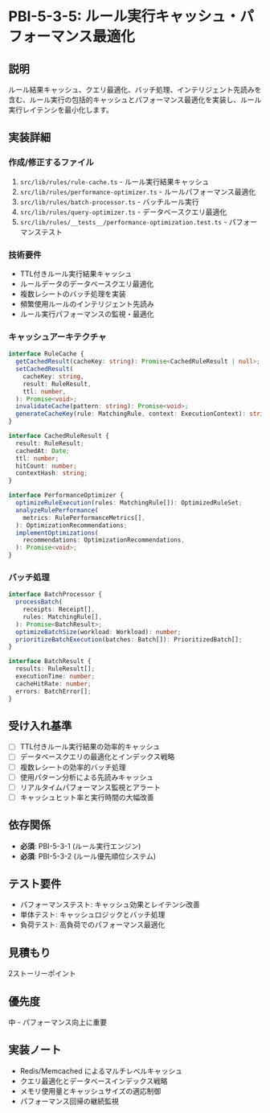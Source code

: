 # PBI-5-3-5: ルール実行キャッシュ・パフォーマンス最適化

## 説明

ルール結果キャッシュ、クエリ最適化、バッチ処理、インテリジェント先読みを含む、ルール実行の包括的キャッシュとパフォーマンス最適化を実装し、ルール実行レイテンシを最小化します。

## 実装詳細

### 作成/修正するファイル

1. `src/lib/rules/rule-cache.ts` - ルール実行結果キャッシュ
2. `src/lib/rules/performance-optimizer.ts` - ルールパフォーマンス最適化
3. `src/lib/rules/batch-processor.ts` - バッチルール実行
4. `src/lib/rules/query-optimizer.ts` - データベースクエリ最適化
5. `src/lib/rules/__tests__/performance-optimization.test.ts` - パフォーマンステスト

### 技術要件

- TTL付きルール実行結果キャッシュ
- ルールデータのデータベースクエリ最適化
- 複数レシートのバッチ処理を実装
- 頻繁使用ルールのインテリジェント先読み
- ルール実行パフォーマンスの監視・最適化

### キャッシュアーキテクチャ

```typescript
interface RuleCache {
  getCachedResult(cacheKey: string): Promise<CachedRuleResult | null>;
  setCachedResult(
    cacheKey: string,
    result: RuleResult,
    ttl: number,
  ): Promise<void>;
  invalidateCache(pattern: string): Promise<void>;
  generateCacheKey(rule: MatchingRule, context: ExecutionContext): string;
}

interface CachedRuleResult {
  result: RuleResult;
  cachedAt: Date;
  ttl: number;
  hitCount: number;
  contextHash: string;
}

interface PerformanceOptimizer {
  optimizeRuleExecution(rules: MatchingRule[]): OptimizedRuleSet;
  analyzeRulePerformance(
    metrics: RulePerformanceMetrics[],
  ): OptimizationRecommendations;
  implementOptimizations(
    recommendations: OptimizationRecommendations,
  ): Promise<void>;
}
```

### バッチ処理

```typescript
interface BatchProcessor {
  processBatch(
    receipts: Receipt[],
    rules: MatchingRule[],
  ): Promise<BatchResult>;
  optimizeBatchSize(workload: Workload): number;
  prioritizeBatchExecution(batches: Batch[]): PrioritizedBatch[];
}

interface BatchResult {
  results: RuleResult[];
  executionTime: number;
  cacheHitRate: number;
  errors: BatchError[];
}
```

## 受け入れ基準

- [ ] TTL付きルール実行結果の効率的キャッシュ
- [ ] データベースクエリの最適化とインデックス戦略
- [ ] 複数レシートの効率的バッチ処理
- [ ] 使用パターン分析による先読みキャッシュ
- [ ] リアルタイムパフォーマンス監視とアラート
- [ ] キャッシュヒット率と実行時間の大幅改善

## 依存関係

- **必須**: PBI-5-3-1 (ルール実行エンジン)
- **必須**: PBI-5-3-2 (ルール優先順位システム)

## テスト要件

- パフォーマンステスト: キャッシュ効果とレイテンシ改善
- 単体テスト: キャッシュロジックとバッチ処理
- 負荷テスト: 高負荷でのパフォーマンス最適化

## 見積もり

2ストーリーポイント

## 優先度

中 - パフォーマンス向上に重要

## 実装ノート

- Redis/Memcached によるマルチレベルキャッシュ
- クエリ最適化とデータベースインデックス戦略
- メモリ使用量とキャッシュサイズの適応制御
- パフォーマンス回帰の継続監視
